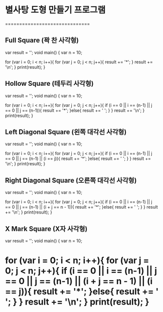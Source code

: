 # 별사탕 도형 만들기 프로그램
==============================
## Full Square (꽉 찬 사각형)
var result = '';
void main() {
  var n = 10;
  
  for (var i = 0; i < n; i++){
    for (var j = 0; j < n; j++){
        result += '*';
    }
    result += '\n';
  }
  print(result);
}

## Hollow Square (테두리 사각형)
var result = '';
void main() {
  var n = 10;
  
  for (var i = 0; i < n; i++){
    for (var j = 0; j < n; j++){
      if (i == 0 || i == (n-1) || j == 0 || j == (n-1)){
        result += '*';
      }else{
        result += ' ';
      }
    }
    result += '\n';
  }
  print(result);
}

## Left Diagonal Square (왼쪽 대각선 사각형)
var result = '';
void main() {
  var n = 10;
  
  for (var i = 0; i < n; i++){
    for (var j = 0; j < n; j++){
      if (i == 0 || i == (n-1) || j == 0 || j == (n-1) || (i == j)){
        result += '*';
      }else{
        result += ' ';
      }
    }
    result += '\n';
  }
  print(result);
}

## Right Diagonal Square (오른쪽 대각선 사각형)
var result = '';
void main() {
  var n = 10;
  
  for (var i = 0; i < n; i++){
    for (var j = 0; j < n; j++){
      if (i == 0 || i == (n-1) || j == 0 || j == (n-1) || (i + j == n - 1)){
        result += '*';
      }else{
        result += ' ';
      }
    }
    result += '\n';
  }
  print(result);
}

## X Mark Square (X자 사각형)
var result = '';
void main() {
  var n = 10;
  
  for (var i = 0; i < n; i++){
    for (var j = 0; j < n; j++){
      if (i == 0 || i == (n-1) || j == 0 || j == (n-1) || (i + j == n - 1) || (i == j)){
        result += '*';
      }else{
        result += ' ';
      }
    }
    result += '\n';
  }
  print(result);
}
==============================